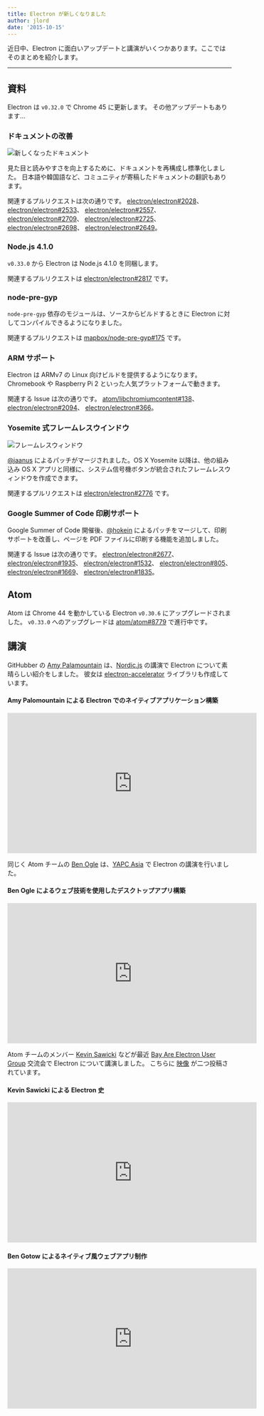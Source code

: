 ```yaml
---
title: Electron が新しくなりました
author: jlord
date: '2015-10-15'
---
```


近日中、Electron に面白いアップデートと講演がいくつかあります。ここではそのまとめを紹介します。

---

## 資料

Electron は `v0.32.0` で Chrome 45 に更新します。 その他アップデートもあります...

### ドキュメントの改善

![新しくなったドキュメント](https://cloud.githubusercontent.com/assets/1305617/10520600/d9dc0ae8-731f-11e5-9bd7-c1651639eb2a.png)

見た目と読みやすさを向上するために、ドキュメントを再構成し標準化しました。 日本語や韓国語など、コミュニティが寄稿したドキュメントの翻訳もあります。

関連するプルリクエストは次の通りです。 [electron/electron#2028](https://github.com/electron/electron/pull/2028)、 [electron/electron#2533](https://github.com/electron/electron/pull/2533)、 [electron/electron#2557](https://github.com/electron/electron/pull/2557)、 [electron/electron#2709](https://github.com/electron/electron/pull/2709)、 [electron/electron#2725](https://github.com/electron/electron/pull/2725)、 [electron/electron#2698](https://github.com/electron/electron/pull/2698)、 [electron/electron#2649](https://github.com/electron/electron/pull/2649)。

### Node.js 4.1.0

`v0.33.0` から Electron は Node.js 4.1.0 を同梱します。

関連するプルリクエストは [electron/electron#2817](https://github.com/electron/electron/pull/2817) です。

### node-pre-gyp

`node-pre-gyp` 依存のモジュールは、ソースからビルドするときに Electron に対してコンパイルできるようになりました。

関連するプルリクエストは [mapbox/node-pre-gyp#175](https://github.com/mapbox/node-pre-gyp/pull/175) です。

### ARM サポート

Electron は ARMv7 の Linux 向けビルドを提供するようになります。 Chromebook や Raspberry Pi 2 といった人気プラットフォームで動きます。

関連する Issue は次の通りです。 [atom/libchromiumcontent#138](https://github.com/atom/libchromiumcontent/pull/138)、 [electron/electron#2094](https://github.com/electron/electron/pull/2094)、 [electron/electron#366](https://github.com/electron/electron/issues/366)。

### Yosemite 式フレームレスウインドウ

![フレームレスウィンドウ](https://cloud.githubusercontent.com/assets/184253/9849445/7397d308-5aeb-11e5-896f-08ac7693c8c0.png)

[@jaanus](https://github.com/jaanus) によるパッチがマージされました。OS X Yosemite 以降は、他の組み込み OS X アプリと同様に、システム信号機ボタンが統合されたフレームレスウィンドウを作成できます。

関連するプルリクエストは [electron/electron#2776](https://github.com/electron/electron/pull/2776) です。

### Google Summer of Code 印刷サポート

Google Summer of Code 開催後、[@hokein](https://github.com/hokein) によるパッチをマージして、印刷サポートを改善し、ページを PDF ファイルに印刷する機能を追加しました。

関連する Issue は次の通りです。 [electron/electron#2677](https://github.com/electron/electron/pull/2677)、 [electron/electron#1935](https://github.com/electron/electron/pull/1935)、 [electron/electron#1532](https://github.com/electron/electron/pull/1532)、 [electron/electron#805](https://github.com/electron/electron/issues/805)、 [electron/electron#1669](https://github.com/electron/electron/pull/1669)、 [electron/electron#1835](https://github.com/electron/electron/pull/1835)。

## Atom

Atom は Chrome 44 を動かしている Electron `v0.30.6` にアップグレードされました。 `v0.33.0` へのアップグレードは [atom/atom#8779](https://github.com/atom/atom/pull/8779) で進行中です。

## 講演

GitHubber の [Amy Palamountain](https://github.com/ammeep) は、[Nordic.js](https://nordicjs2015.confetti.events) の講演で Electron について素晴らしい紹介をしました。 彼女は [electron-accelerator](https://github.com/ammeep/electron-accelerator) ライブラリも作成しています。

#### Amy Palomountain による Electron でのネイティブアプリケーション構築

<div class="video"><iframe width="560" height="315" src="https://www.youtube.com/embed/OHOPSvTltPI" frameborder="0" allowfullscreen></iframe></div>

同じく Atom チームの [Ben Ogle](https://github.com/benogle) は、[YAPC Asia](http://yapcasia.org/2015/) で Electron の講演を行いました。

#### Ben Ogle によるウェブ技術を使用したデスクトップアプリ構築

<div class="video"><iframe width="560" height="315" src="https://www.youtube.com/embed/WChjh5zaUdw" frameborder="0" allowfullscreen></iframe></div>

Atom チームのメンバー [Kevin Sawicki](https://github.com/kevinsawicki) などが最近 [Bay Are Electron User Group](http://www.meetup.com/Bay-Area-Electron-User-Group/) 交流会で Electron について講演しました。 こちらに [映像](http://www.wagonhq.com/blog/electron-meetup) が二つ投稿されています。

#### Kevin Sawicki による Electron 史

<div class="video"><iframe width="560" height="315" src="https://www.youtube.com/embed/tP8Yp1boQ9c" frameborder="0" allowfullscreen></iframe></div>

#### Ben Gotow によるネイティブ風ウェブアプリ制作

<div class="video"><iframe width="560" height="315" src="https://www.youtube.com/embed/JIRXVGVPzn8" frameborder="0" allowfullscreen></iframe></div>



